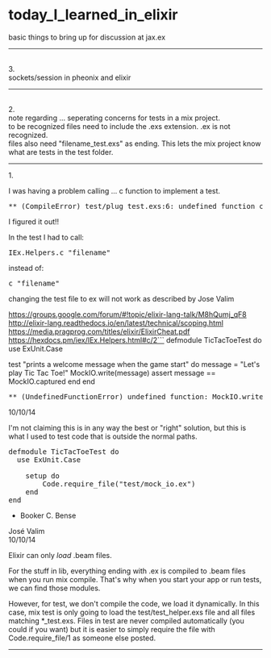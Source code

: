 # today_I_learned_in_elixir
basic things to bring up for discussion at jax.ex

<hr>
<br>
3.<br>
sockets/session in pheonix and elixir

<hr>
<br>
2.<br>
note regarding ... seperating concerns for tests in a mix project.<br>
to be recognized files need to include the .exs extension. .ex is not recognized.<br>
files also need "filename_test.exs" as ending.
This lets the mix project know what are tests in the test folder.

<hr>
1.<br>

I was having a problem calling ... c function
to implement a test.
<pre>
** (CompileError) test/plug_test.exs:6: undefined function c/1
</pre>

I figured it out!!

In the test I had to call:

<pre>
IEx.Helpers.c "filename"
</pre>
 
instead of:
<pre>
c "filename"
</pre>

changing the test file to ex will not work as described by Jose Valim

https://groups.google.com/forum/#!topic/elixir-lang-talk/M8hQumj_qF8
http://elixir-lang.readthedocs.io/en/latest/technical/scoping.html
https://media.pragprog.com/titles/elixir/ElixirCheat.pdf
https://hexdocs.pm/iex/IEx.Helpers.html#c/2```
defmodule TicTacToeTest do
  use ExUnit.Case

  test "prints a welcome message when the game start" do
    message = "Let's play Tic Tac Toe!"
    MockIO.write(message)
    assert message == MockIO.captured
  end
end

<pre>
** (UndefinedFunctionError) undefined function: MockIO.write/1 (module MockIO is not available)
</pre>	
10/10/14


I'm not claiming this is in any way the best or "right" solution, but this is what I used to test code that is outside the normal paths. 
<pre>
defmodule TicTacToeTest do
  use ExUnit.Case
   
    setup do
        Code.require_file("test/mock_io.ex") 
    end 
end
</pre>

- Booker C. Bense 

José Valim 	
10/10/14

Elixir can only *load* .beam files.

For the stuff in lib, everything ending with .ex is compiled to .beam files when you run mix compile. That's why when you start your app or run tests, we can find those modules.

However, for test, we don't compile the code, we load it dynamically. In this case, mix test is only going to load the test/test_helper.exs file and all files matching *_test.exs. Files in test are never compiled automatically (you could if you want) but it is easier to simply require the file with Code.require_file/1 as someone else posted.
<hr>
